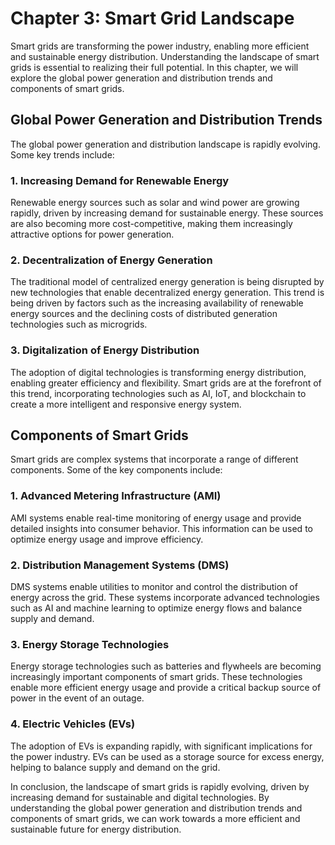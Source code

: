 Chapter 3: Smart Grid Landscape
===============================

Smart grids are transforming the power industry, enabling more efficient and sustainable energy distribution. Understanding the landscape of smart grids is essential to realizing their full potential. In this chapter, we will explore the global power generation and distribution trends and components of smart grids.

Global Power Generation and Distribution Trends
-----------------------------------------------

The global power generation and distribution landscape is rapidly evolving. Some key trends include:

### 1. Increasing Demand for Renewable Energy

Renewable energy sources such as solar and wind power are growing rapidly, driven by increasing demand for sustainable energy. These sources are also becoming more cost-competitive, making them increasingly attractive options for power generation.

### 2. Decentralization of Energy Generation

The traditional model of centralized energy generation is being disrupted by new technologies that enable decentralized energy generation. This trend is being driven by factors such as the increasing availability of renewable energy sources and the declining costs of distributed generation technologies such as microgrids.

### 3. Digitalization of Energy Distribution

The adoption of digital technologies is transforming energy distribution, enabling greater efficiency and flexibility. Smart grids are at the forefront of this trend, incorporating technologies such as AI, IoT, and blockchain to create a more intelligent and responsive energy system.

Components of Smart Grids
-------------------------

Smart grids are complex systems that incorporate a range of different components. Some of the key components include:

### 1. Advanced Metering Infrastructure (AMI)
AMI systems enable real-time monitoring of energy usage and provide detailed insights into consumer behavior. This information can be used to optimize energy usage and improve efficiency.

### 2. Distribution Management Systems (DMS)
DMS systems enable utilities to monitor and control the distribution of energy across the grid. These systems incorporate advanced technologies such as AI and machine learning to optimize energy flows and balance supply and demand.

### 3. Energy Storage Technologies

Energy storage technologies such as batteries and flywheels are becoming increasingly important components of smart grids. These technologies enable more efficient energy usage and provide a critical backup source of power in the event of an outage.

### 4. Electric Vehicles (EVs)
The adoption of EVs is expanding rapidly, with significant implications for the power industry. EVs can be used as a storage source for excess energy, helping to balance supply and demand on the grid.

In conclusion, the landscape of smart grids is rapidly evolving, driven by increasing demand for sustainable and digital technologies. By understanding the global power generation and distribution trends and components of smart grids, we can work towards a more efficient and sustainable future for energy distribution.
